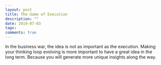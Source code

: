 ```yaml
---
layout: post
title: The Game of Execution
description: ""
date: 2019-07-03
tags: 
comments: true
---
```



In the business war, the idea is not as important as the execution. Making your thinking loop evolving is more important to have a great idea in the long term. Because you will generate more unique insights along the way.



